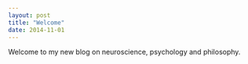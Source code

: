```yaml
---
layout: post
title: "Welcome"
date: 2014-11-01
---
```

Welcome to my new blog on neuroscience, psychology and philosophy.
